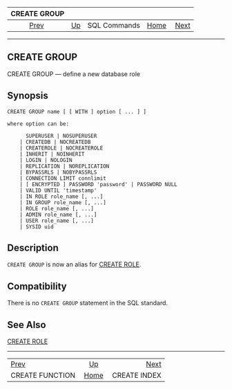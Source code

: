 <!--?xml version="1.0" encoding="UTF-8" standalone="no"?-->

|                    CREATE GROUP                    |                                        |              |                                                       |                                              |
| :------------------------------------------------: | :------------------------------------- | :----------: | ----------------------------------------------------: | -------------------------------------------: |
| [Prev](sql-createfunction.html "CREATE FUNCTION")  | [Up](sql-commands.html "SQL Commands") | SQL Commands | [Home](index.html "PostgreSQL 17devel Documentation") |  [Next](sql-createindex.html "CREATE INDEX") |

***

[]()

## CREATE GROUP

CREATE GROUP — define a new database role

## Synopsis

    CREATE GROUP name [ [ WITH ] option [ ... ] ]

    where option can be:

          SUPERUSER | NOSUPERUSER
        | CREATEDB | NOCREATEDB
        | CREATEROLE | NOCREATEROLE
        | INHERIT | NOINHERIT
        | LOGIN | NOLOGIN
        | REPLICATION | NOREPLICATION
        | BYPASSRLS | NOBYPASSRLS
        | CONNECTION LIMIT connlimit
        | [ ENCRYPTED ] PASSWORD 'password' | PASSWORD NULL
        | VALID UNTIL 'timestamp'
        | IN ROLE role_name [, ...]
        | IN GROUP role_name [, ...]
        | ROLE role_name [, ...]
        | ADMIN role_name [, ...]
        | USER role_name [, ...]
        | SYSID uid

## Description

`CREATE GROUP` is now an alias for [CREATE ROLE](sql-createrole.html "CREATE ROLE").

## Compatibility

There is no `CREATE GROUP` statement in the SQL standard.

## See Also

[CREATE ROLE](sql-createrole.html "CREATE ROLE")

***

|                                                    |                                                       |                                              |
| :------------------------------------------------- | :---------------------------------------------------: | -------------------------------------------: |
| [Prev](sql-createfunction.html "CREATE FUNCTION")  |         [Up](sql-commands.html "SQL Commands")        |  [Next](sql-createindex.html "CREATE INDEX") |
| CREATE FUNCTION                                    | [Home](index.html "PostgreSQL 17devel Documentation") |                                 CREATE INDEX |
